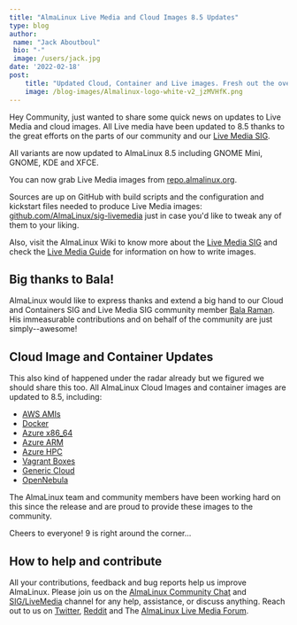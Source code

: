 ```yaml
---
title: "AlmaLinux Live Media and Cloud Images 8.5 Updates"
type: blog
author: 
 name: "Jack Aboutboul"
 bio: "-"
 image: /users/jack.jpg
date: '2022-02-18'
post:
    title: "Updated Cloud, Container and Live images. Fresh out the oven."
    image: /blog-images/Almalinux-logo-white-v2_jzMVHfK.png
---
```


Hey Community, just wanted to share some quick news on updates to Live Media and cloud images. All Live media have been updated to 8.5 thanks to the great efforts on the parts of our community and our [Live Media SIG](https://chat.almalinux.org/almalinux/channels/siglivemedia).

All variants are now updated to AlmaLinux 8.5 including GNOME Mini, GNOME, KDE and XFCE.

You can now grab Live Media images from [repo.almalinux.org](https://repo.almalinux.org/almalinux/8/live/x86_64/).

Sources are up on GitHub with build scripts and the configuration and kickstart files needed to produce Live Media images: [github.com/AlmaLinux/sig-livemedia](https://github.com/AlmaLinux/sig-livemedia) just in case you'd like to tweak any of them to your liking.

Also, visit the AlmaLinux Wiki to know more about the [Live Media SIG](https://wiki.almalinux.org/sigs/LiveMedia) and check the [Live Media Guide](https://wiki.almalinux.org/LiveMedia.html) for information on how to write images.

## Big thanks to Bala!

AlmaLinux would like to express thanks and extend a big hand to our Cloud and Containers SIG and Live Media SIG community member [Bala Raman](https://github.com/srbala). His immeasurable contributions and on behalf of the community are just simply--awesome!

## Cloud Image and Container Updates

This also kind of happened under the radar already but we figured we should share this too. All AlmaLinux Cloud Images and container images are updated to 8.5, including:

- [AWS AMIs](https://wiki.almalinux.org/cloud/AWS.html)
- [Docker](https://hub.docker.com/_/almalinux)
- [Azure x86_64](https://azuremarketplace.microsoft.com/en-us/marketplace/apps/almalinux.almalinux-x86_64?tab=Overview)
- [Azure ARM](https://azuremarketplace.microsoft.com/en-us/marketplace/apps/almalinux.almalinux-arm?tab=Overview)
- [Azure HPC](https://azuremarketplace.microsoft.com/en-us/marketplace/apps/almalinux.almalinux-hpc?tab=Overview)
- [Vagrant Boxes](https://app.vagrantup.com/almalinux/boxes/8)
- [Generic Cloud](https://wiki.almalinux.org/cloud/Generic-cloud.html)
- [OpenNebula](https://wiki.almalinux.org/cloud/OpenNebula.html)

The AlmaLinux team and community members have been working hard on this since the release and are proud to provide these images to the community.

Cheers to everyone! 9 is right around the corner...

## How to help and contribute

All your contributions, feedback and bug reports help us improve AlmaLinux. Please join us on the [AlmaLinux Community Chat](https://chat.almalinux.org/) and [SIG/LiveMedia](https://chat.almalinux.org/almalinux/channels/siglivemedia) channel for any help, assistance, or discuss anything. Reach out to us on [Twitter](https://twitter.com/almalinux), [Reddit](https://reddit.com/r/almalinux) and The [AlmaLinux Live Media Forum](https://forums.almalinux.org/c/sigs/live-media/26).
